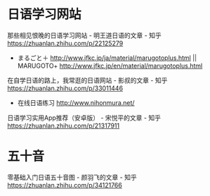 
# 日语学习网站

那些相见恨晚的日语学习网站 - 明王道日语的文章 - 知乎 https://zhuanlan.zhihu.com/p/22125279
- まるごと＋ http://www.jfkc.jp/ja/material/marugotoplus.html || MARUGOTO+ http://www.jfkc.jp/en/material/marugotoplus.html

在自学日语的路上，我常逛的日语网站 - 影叔的文章 - 知乎 https://zhuanlan.zhihu.com/p/33011446
- 在线日语练习 http://www.nihonmura.net/

日语学习实用App推荐（安卓版） - 宋悦平的文章 - 知乎 https://zhuanlan.zhihu.com/p/21317911

# 五十音

零基础入门日语五十音图 - 颜羽飞的文章 - 知乎 https://zhuanlan.zhihu.com/p/34121766

